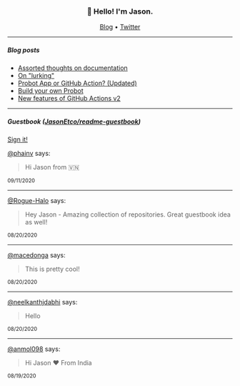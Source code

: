 <h3 align="center">👋 Hello! I'm Jason.</h3>

<p align="center">
  <a href="https://jasonet.co">Blog</a> •
  <a href="https://twitter.com/JasonEtco">Twitter</a>
</p>

---

##### Blog posts

<!--START_SECTION:posts-->
* [Assorted thoughts on documentation](https:&#x2F;&#x2F;jasonet.co&#x2F;posts&#x2F;thoughts-on-docs&#x2F;)
* [On &quot;lurking&quot;](https:&#x2F;&#x2F;jasonet.co&#x2F;posts&#x2F;on-lurking&#x2F;)
* [Probot App or GitHub Action? (Updated)](https:&#x2F;&#x2F;jasonet.co&#x2F;posts&#x2F;probot-app-or-github-action-v2&#x2F;)
* [Build your own Probot](https:&#x2F;&#x2F;jasonet.co&#x2F;posts&#x2F;build-your-own-probot&#x2F;)
* [New features of GitHub Actions v2](https:&#x2F;&#x2F;jasonet.co&#x2F;posts&#x2F;new-features-of-github-actions&#x2F;)
<!--END_SECTION:posts-->

---

##### Guestbook ([JasonEtco/readme-guestbook](https://github.com/JasonEtco/readme-guestbook))

<a href="https://readme-guestbook.now.sh">Sign it!</a>

<!--START_SECTION:guestbook-->
[@phainv](https://github.com/phainv) says:

> Hi Jason from 🇻🇳

<sup>09/11/2020</sup>


---

[@Rogue-Halo](https://github.com/Rogue-Halo) says:

> Hey Jason - Amazing collection of repositories. Great guestbook idea as well!

<sup>08/20/2020</sup>


---

[@macedonga](https://github.com/macedonga) says:

> This is pretty cool!

<sup>08/20/2020</sup>


---

[@neelkanthjdabhi](https://github.com/neelkanthjdabhi) says:

> Hello

<sup>08/20/2020</sup>


---

[@anmol098](https://github.com/anmol098) says:

> Hi Jason 
❤️ From India

<sup>08/19/2020</sup>

<!--END_SECTION:guestbook-->
<!--GUESTBOOK_LIST [{"name":"phainv","message":"Hi Jason from 🇻🇳","date":"09/11/2020"},{"name":"Rogue-Halo","message":"Hey Jason - Amazing collection of repositories. Great guestbook idea as well!","date":"08/20/2020"},{"name":"macedonga","message":"This is pretty cool!","date":"08/20/2020"},{"name":"neelkanthjdabhi","message":"Hello","date":"08/20/2020"},{"name":"anmol098","message":"Hi Jason \n❤️ From India","date":"08/19/2020"}]-->
